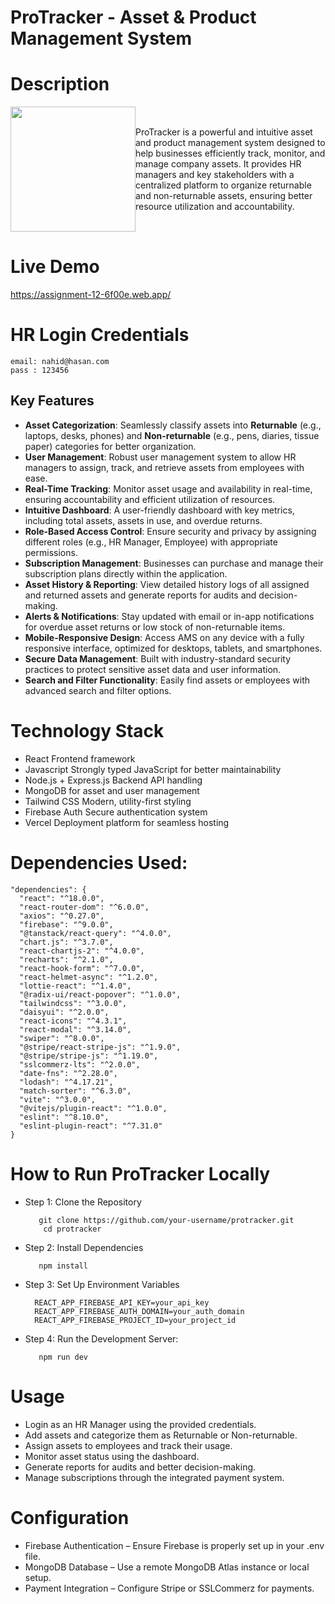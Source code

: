 # ProTracker - Asset & Product Management System

###
# Description
<div align="center" style="display: flex; align-items: center; gap: 20;">

  <img height="200" src="https://i.ibb.co.com/8gTCsqts/Screenshot-2025-02-01-161518.png" />

  <p style="max-width: 500; text-align: left;">
ProTracker is a powerful and intuitive asset and product management system designed to help businesses efficiently track, monitor, and manage company assets. It provides HR managers and key stakeholders with a centralized platform to organize returnable and non-returnable assets, ensuring better resource utilization and accountability.
  </p>

</div>





# Live Demo

https://assignment-12-6f00e.web.app/

# HR Login Credentials

    email: nahid@hasan.com
    pass : 123456

## Key Features
- **Asset Categorization**: Seamlessly classify assets into **Returnable** (e.g., laptops, desks, phones) and **Non-returnable** (e.g., pens, diaries, tissue paper) categories for better organization.
- **User Management**: Robust user management system to allow HR managers to assign, track, and retrieve assets from employees with ease.
- **Real-Time Tracking**: Monitor asset usage and availability in real-time, ensuring accountability and efficient utilization of resources.
- **Intuitive Dashboard**: A user-friendly dashboard with key metrics, including total assets, assets in use, and overdue returns.
- **Role-Based Access Control**: Ensure security and privacy by assigning different roles (e.g., HR Manager, Employee) with appropriate permissions.
- **Subscription Management**: Businesses can purchase and manage their subscription plans directly within the application.
- **Asset History & Reporting**: View detailed history logs of all assigned and returned assets and generate reports for audits and decision-making.
- **Alerts & Notifications**: Stay updated with email or in-app notifications for overdue asset returns or low stock of non-returnable items.
- **Mobile-Responsive Design**: Access AMS on any device with a fully responsive interface, optimized for desktops, tablets, and smartphones.
- **Secure Data Management**: Built with industry-standard security practices to protect sensitive asset data and user information.
- **Search and Filter Functionality**: Easily find assets or employees with advanced search and filter options.

# Technology Stack
- React Frontend framework
- Javascript Strongly typed JavaScript for better maintainability
- Node.js + Express.js Backend API handling
- MongoDB for asset and user management
- Tailwind CSS Modern, utility-first styling
- Firebase Auth Secure authentication system
- Vercel Deployment platform for seamless hosting

# Dependencies Used:

    "dependencies": {
      "react": "^18.0.0",
      "react-router-dom": "^6.0.0",
      "axios": "^0.27.0",
      "firebase": "^9.0.0",
      "@tanstack/react-query": "^4.0.0",
      "chart.js": "^3.7.0",
      "react-chartjs-2": "^4.0.0",
      "recharts": "^2.1.0",
      "react-hook-form": "^7.0.0",
      "react-helmet-async": "^1.2.0",
      "lottie-react": "^1.4.0",
      "@radix-ui/react-popover": "^1.0.0",
      "tailwindcss": "^3.0.0",
      "daisyui": "^2.0.0",
      "react-icons": "^4.3.1",
      "react-modal": "^3.14.0",
      "swiper": "^8.0.0",
      "@stripe/react-stripe-js": "^1.9.0",
      "@stripe/stripe-js": "^1.19.0",
      "sslcommerz-lts": "^2.0.0",
      "date-fns": "^2.28.0",
      "lodash": "^4.17.21",
      "match-sorter": "^6.3.0",
      "vite": "^3.0.0",
      "@vitejs/plugin-react": "^1.0.0",
      "eslint": "^8.10.0",
      "eslint-plugin-react": "^7.31.0"
    }


###

#  How to Run ProTracker Locally
- Step 1: Clone the Repository
  
         git clone https://github.com/your-username/protracker.git
          cd protracker
  
- Step 2: Install Dependencies
  
         npm install
- Step 3: Set Up Environment Variables

        REACT_APP_FIREBASE_API_KEY=your_api_key
        REACT_APP_FIREBASE_AUTH_DOMAIN=your_auth_domain
        REACT_APP_FIREBASE_PROJECT_ID=your_project_id

  
- Step 4: Run the Development Server:
  
         npm run dev
          
#  Usage
- Login as an HR Manager using the provided credentials.
- Add assets and categorize them as Returnable or Non-returnable.
- Assign assets to employees and track their usage.
- Monitor asset status using the dashboard.
- Generate reports for audits and better decision-making.
- Manage subscriptions through the integrated payment system.

# Configuration
- Firebase Authentication – Ensure Firebase is properly set up in your .env file.
- MongoDB Database – Use a remote MongoDB Atlas instance or local setup.
- Payment Integration – Configure Stripe or SSLCommerz for payments.

